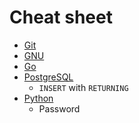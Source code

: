 # Cheat sheet

- [Git]
- [GNU]
- [Go]
- [PostgreSQL]
    - `INSERT` with `RETURNING`
- [Python]
    - Password

[Git]: https://github.com/kinoru/sheet/blob/master/git.md
[GNU]: https://github.com/kinoru/sheet/blob/master/gnu.md
[Go]: https://github.com/kinoru/sheet/blob/master/go.md
[PostgreSQL]: https://github.com/kinoru/sheet/blob/master/postgresql.md
[Python]: https://github.com/kinoru/sheet/blob/master/python.md

